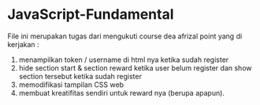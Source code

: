 # JavaScript-Fundamental
File ini merupakan tugas dari mengukuti course dea afrizal
point yang di kerjakan :
1. menampilkan token / username di html nya ketika sudah register
4. hide section start & section reward ketika user belum register dan show section tersebut ketika sudah register
5. memodifikasi tampilan CSS web
7. membuat kreatifitas sendiri untuk reward nya (berupa apapun).
